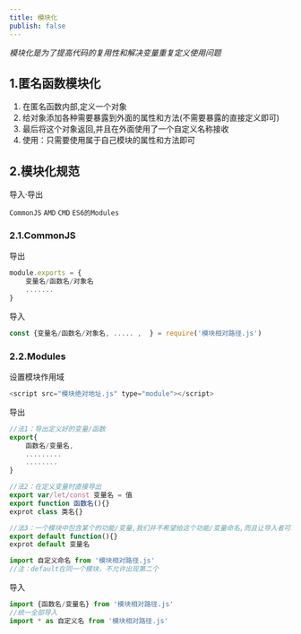 ```yaml
---
title: 模块化
publish: false
---
```


*模块化是为了提高代码的复用性和解决变量重复定义使用问题*

## 1.匿名函数模块化

1. 在匿名函数内部,定义一个对象
2. 给对象添加各种需要暴露到外面的属性和方法(不需要暴露的直接定义即可)
3. 最后将这个对象返回,并且在外面使用了一个自定义名称接收
4. 使用：只需要使用属于自己模块的属性和方法即可



## 2.模块化规范

导入·导出

`CommonJS`	`AMD`	`CMD`	`ES6的Modules`



### 2.1.CommonJS

导出

```js
module.exports = {
	变量名/函数名/对象名
	.......
}
```

导入

```js
const {变量名/函数名/对象名, ..... ,  } = require('模块相对路径.js')
```



### 2.2.Modules

设置模块作用域

```js
<script src="模块绝对地址.js" type="module"></script>
```

导出	

```js
//法1：导出定义好的变量/函数
export{
	函数名/变量名,
	.........
	........
}

//法2：在定义变量时直接导出
export var/let/const 变量名 = 值
export function 函数名(){}
exprot class 类名{}

//法3：一个模块中包含某个的功能/变量,我们并不希望给这个功能/变量命名,而且让导入者可以自己来命名
export default function(){}
exprot default 变量名

import 自定义命名 from '模块相对路径.js'
//注：default在同一个模块，不允许出现第二个
```

导入

```js
import {函数名/变量名} from '模块相对路径.js'
//统一全部导入
import * as 自定义名 from '模块相对路径.js'
```


